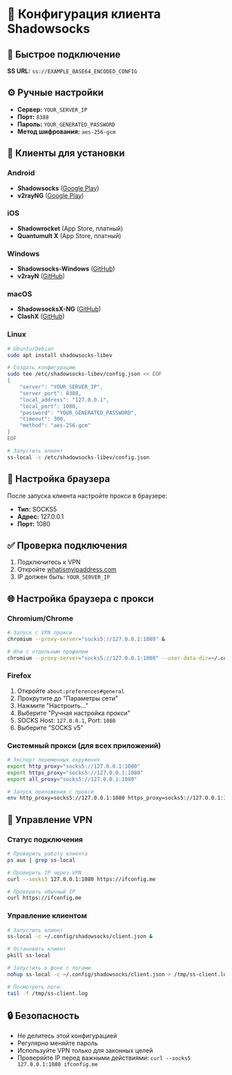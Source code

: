 # 📱 Конфигурация клиента Shadowsocks

## 🔗 Быстрое подключение
**SS URL:** `ss://EXAMPLE_BASE64_ENCODED_CONFIG`

## ⚙️ Ручные настройки
- **Сервер:** `YOUR_SERVER_IP`
- **Порт:** `8388`
- **Пароль:** `YOUR_GENERATED_PASSWORD`
- **Метод шифрования:** `aes-256-gcm`

## 📱 Клиенты для установки

### Android
- **Shadowsocks** ([Google Play](https://play.google.com/store/apps/details?id=com.github.shadowsocks))
- **v2rayNG** ([Google Play](https://play.google.com/store/apps/details?id=com.v2ray.ang))

### iOS
- **Shadowrocket** (App Store, платный)
- **Quantumult X** (App Store, платный)

### Windows
- **Shadowsocks-Windows** ([GitHub](https://github.com/shadowsocks/shadowsocks-windows/releases))
- **v2rayN** ([GitHub](https://github.com/2dust/v2rayN/releases))

### macOS
- **ShadowsocksX-NG** ([GitHub](https://github.com/shadowsocks/ShadowsocksX-NG/releases))
- **ClashX** ([GitHub](https://github.com/yichengchen/clashX/releases))

### Linux
```bash
# Ubuntu/Debian
sudo apt install shadowsocks-libev

# Создать конфигурацию
sudo tee /etc/shadowsocks-libev/config.json << EOF
{
    "server": "YOUR_SERVER_IP",
    "server_port": 8388,
    "local_address": "127.0.0.1",
    "local_port": 1080,
    "password": "YOUR_GENERATED_PASSWORD",
    "timeout": 300,
    "method": "aes-256-gcm"
}
EOF

# Запустить клиент
ss-local -c /etc/shadowsocks-libev/config.json
```

## 🔧 Настройка браузера
После запуска клиента настройте прокси в браузере:
- **Тип:** SOCKS5
- **Адрес:** 127.0.0.1
- **Порт:** 1080

## ✅ Проверка подключения
1. Подключитесь к VPN
2. Откройте [whatismyipaddress.com](https://whatismyipaddress.com)
3. IP должен быть: `YOUR_SERVER_IP`

## 🌐 Настройка браузера с прокси

### Chromium/Chrome
```bash
# Запуск с VPN прокси
chromium --proxy-server="socks5://127.0.0.1:1080" &

# Или с отдельным профилем
chromium --proxy-server="socks5://127.0.0.1:1080" --user-data-dir=~/.config/chromium-vpn &
```

### Firefox
1. Откройте `about:preferences#general`
2. Прокрутите до "Параметры сети"
3. Нажмите "Настроить..."
4. Выберите "Ручная настройка прокси"
5. SOCKS Host: `127.0.0.1`, Port: `1080`
6. Выберите "SOCKS v5"

### Системный прокси (для всех приложений)
```bash
# Экспорт переменных окружения
export http_proxy="socks5://127.0.0.1:1080"
export https_proxy="socks5://127.0.0.1:1080"
export all_proxy="socks5://127.0.0.1:1080"

# Запуск приложения с прокси
env http_proxy=socks5://127.0.0.1:1080 https_proxy=socks5://127.0.0.1:1080 firefox &
```

## 🔧 Управление VPN

### Статус подключения
```bash
# Проверить работу клиента
ps aux | grep ss-local

# Проверить IP через VPN
curl --socks5 127.0.0.1:1080 https://ifconfig.me

# Проверить обычный IP
curl https://ifconfig.me
```

### Управление клиентом
```bash
# Запустить клиент
ss-local -c ~/.config/shadowsocks/client.json &

# Остановить клиент
pkill ss-local

# Запустить в фоне с логами
nohup ss-local -c ~/.config/shadowsocks/client.json > /tmp/ss-client.log 2>&1 &

# Посмотреть логи
tail -f /tmp/ss-client.log
```

## 🔒 Безопасность
- Не делитесь этой конфигурацией
- Регулярно меняйте пароль
- Используйте VPN только для законных целей
- Проверяйте IP перед важными действиями: `curl --socks5 127.0.0.1:1080 ifconfig.me`
